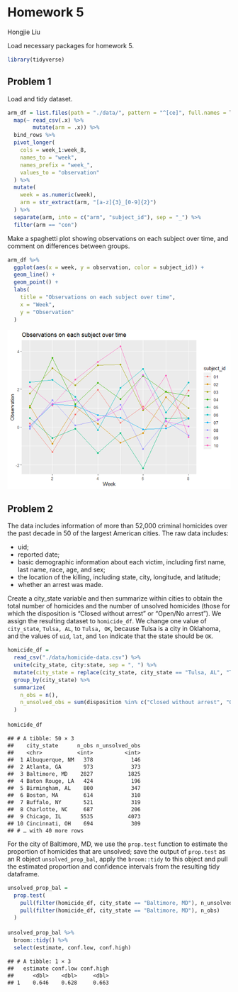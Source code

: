 Homework 5
================
Hongjie Liu

Load necessary packages for homework 5.

``` r
library(tidyverse)
```

## Problem 1

Load and tidy dataset.

``` r
arm_df = list.files(path = "./data/", pattern = "^[ce]", full.names = T) %>% 
  map(~ read_csv(.x) %>% 
        mutate(arm = .x)) %>% 
  bind_rows %>% 
  pivot_longer(
    cols = week_1:week_8,
    names_to = "week",
    names_prefix = "week_",
    values_to = "observation"
  ) %>% 
  mutate(
    week = as.numeric(week),
    arm = str_extract(arm, "[a-z]{3}_[0-9]{2}")
  ) %>% 
  separate(arm, into = c("arm", "subject_id"), sep = "_") %>% 
  filter(arm == "con")
```

Make a spaghetti plot showing observations on each subject over time,
and comment on differences between groups.

``` r
arm_df %>% 
  ggplot(aes(x = week, y = observation, color = subject_id)) +
  geom_line() +
  geom_point() +
  labs(
    title = "Observations on each subject over time",
    x = "Week",
    y = "Observation"
  )
```

![](p8105_hw5_hl3640_files/figure-gfm/p1_plot-1.png)<!-- -->

## Problem 2

The data includes information of more than 52,000 criminal homicides
over the past decade in 50 of the largest American cities. The raw data
includes:

-   uid;
-   reported date;
-   basic demographic information about each victim, including first
    name, last name, race, age, and sex;
-   the location of the killing, including state, city, longitude, and
    latitude;
-   whether an arrest was made.

Create a city_state variable and then summarize within cities to obtain
the total number of homicides and the number of unsolved homicides
(those for which the disposition is “Closed without arrest” or “Open/No
arrest”). We assign the resulting dataset to `homicide_df`. We change
one value of `city_state`, `Tulsa, AL`, to `Tulsa, OK`, because Tulsa is
a city in Oklahoma, and the values of `uid`, `lat`, and `lon` indicate
that the state should be `OK`.

``` r
homicide_df =
  read_csv("./data/homicide-data.csv") %>% 
  unite(city_state, city:state, sep = ", ") %>% 
  mutate(city_state = replace(city_state, city_state == "Tulsa, AL", "Tulsa, OK")) %>% 
  group_by(city_state) %>% 
  summarize(
    n_obs = n(),
    n_unsolved_obs = sum(disposition %in% c("Closed without arrest", "Open/No arrest"))
  )

homicide_df
```

    ## # A tibble: 50 × 3
    ##    city_state      n_obs n_unsolved_obs
    ##    <chr>           <int>          <int>
    ##  1 Albuquerque, NM   378            146
    ##  2 Atlanta, GA       973            373
    ##  3 Baltimore, MD    2827           1825
    ##  4 Baton Rouge, LA   424            196
    ##  5 Birmingham, AL    800            347
    ##  6 Boston, MA        614            310
    ##  7 Buffalo, NY       521            319
    ##  8 Charlotte, NC     687            206
    ##  9 Chicago, IL      5535           4073
    ## 10 Cincinnati, OH    694            309
    ## # … with 40 more rows

For the city of Baltimore, MD, we use the `prop.test` function to
estimate the proportion of homicides that are unsolved; save the output
of `prop.test` as an R object `unsolved_prop_bal`, apply the
`broom::tidy` to this object and pull the estimated proportion and
confidence intervals from the resulting tidy dataframe.

``` r
unsolved_prop_bal =
  prop.test(
    pull(filter(homicide_df, city_state == "Baltimore, MD"), n_unsolved_obs),
    pull(filter(homicide_df, city_state == "Baltimore, MD"), n_obs)
  )

unsolved_prop_bal %>% 
  broom::tidy() %>% 
  select(estimate, conf.low, conf.high)
```

    ## # A tibble: 1 × 3
    ##   estimate conf.low conf.high
    ##      <dbl>    <dbl>     <dbl>
    ## 1    0.646    0.628     0.663
